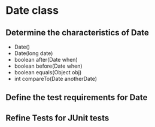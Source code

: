 # Date class

## Determine the characteristics of Date
- Date()
- Date(long date)
- boolean after(Date when)
- boolean before(Date when)
- boolean equals(Object obj)
- int compareTo(Date anotherDate)

## Define the test requirements for Date

## Refine Tests for JUnit tests
